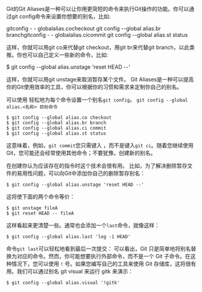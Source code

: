 Git的Git Aliases是一种可以让你用更简短的命令来执行Git操作的功能。你可以通过git config命令来设置你想要的别名，比如:

gitconfig - - globalalias.cocheckout 
git config --global alias.br branchgitconfig - - globalalias.cicommit 
git config --global alias.st status

这样，你就可以用git co来代替git checkout，用git br来代替git branch，以此类推。你也可以自己定义一些新的命令，比如:

$ git config --global alias.unstage 'reset HEAD --'

这样，你就可以用git unstage来取消暂存某个文件。
Git Aliases是一种可以提高你的Git使用效率的工具，你可以根据你的习惯和需求来定制你自己的别名。


可以使用 轻松地为每个命令设置一个别名`git config`。
`git config --global alias.<名称> 目标命令`
```console
$ git config --global alias.co checkout
$ git config --global alias.br branch
$ git config --global alias.ci commit
$ git config --global alias.st status
```
这意味着，例如，`git commit`您只需键入 ，而不是键入`git ci`。随着您继续使用 Git，您可能还会经常使用其他命令；不要犹豫，创建新的别名。

在创建你认为应该存在的指令时这个技术会很有用。 比如，为了解决删除暂存文件的易用性问题，可以向Git中添加你自己的删除暂存别名：
```console
$ git config --global alias.unstage 'reset HEAD --'
```
这将使下面的两个命令等价：

```console
$ git unstage fileA
$ git reset HEAD -- fileA
```
这样看起来更清楚一些。通常也会添加一个`last`命令，就像这样：

```console
$ git config --global alias.last 'log -1 HEAD'
```
命令`git last`可以轻松地看到最后一次提交：
可以看出，Git 只是简单地将别名替换为对应的命令。然而，你可能想要执行外部命令，而不是一个 Git 子命令。在这种情况下，您可以使用 `!` 号。如果您编写自己的工具来使用 Git 存储库，这将很有用。我们可以通过别名 git visual 来运行 gitk 来演示：
```console
$ git config --global alias.visual '!gitk'
```